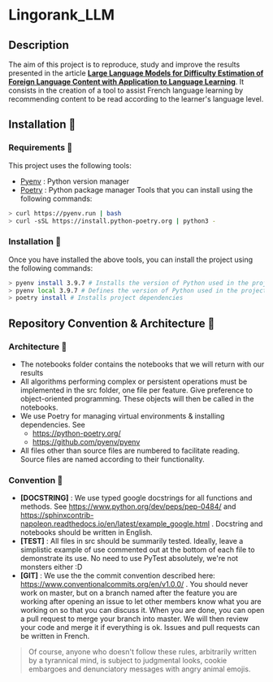 # Lingorank_LLM

## Description

The aim of this project is to reproduce, study and improve the results presented in the article [**Large Language Models for Difficulty Estimation of Foreign Language Content with Application to Language Learning**](pdf/1%20Original%20Paper.pdf). It consists in the creation of a tool to assist French language learning by recommending content to be read according to the learner's language level.

## Installation 🐼

### Requirements 🐨

This project uses the following tools:
- [Pyenv](https://github.com/pyenv/pyenv-installer) : Python version manager
- [Poetry](https://python-poetry.org/docs/#installation) : Python package manager
Tools that you can install using the following commands:
```bash
> curl https://pyenv.run | bash
> curl -sSL https://install.python-poetry.org | python3 -
```

### Installation 🐻

Once you have installed the above tools, you can install the project using the following commands:
```bash
> pyenv install 3.9.7 # Installs the version of Python used in the project
> pyenv local 3.9.7 # Defines the version of Python used in the project
> poetry install # Installs project dependencies
```

## Repository Convention & Architecture 🦥

### Architecture 🦜

* The notebooks folder contains the notebooks that we will return with our results
* All algorithms performing complex or persistent operations must be implemented in the src folder, one file per feature. Give preference to object-oriented programming. These objects will then be called in the notebooks.
* We use Poetry for managing virtual environments & installing dependencies. See
    * https://python-poetry.org/
    * https://github.com/pyenv/pyenv
* All files other than source files are numbered to facilitate reading. Source files are named according to their functionality.

### Convention 🦦

* **[DOCSTRING]** : We use typed google docstrings for all functions and methods. See https://www.python.org/dev/peps/pep-0484/ and https://sphinxcontrib-napoleon.readthedocs.io/en/latest/example_google.html . Docstring and notebooks should be written in English.
* **[TEST]** : All files in src should be summarily tested. Ideally, leave a simplistic example of use commented out at the bottom of each file to demonstrate its use. No need to use PyTest absolutely, we're not monsters either :D
* **[GIT]** : We use the the commit convention described here: https://www.conventionalcommits.org/en/v1.0.0/ . You should never work on master, but on a branch named after the feature you are working after opening an issue to let other members know what you are working on so that you can discuss it. When you are done, you can open a pull request to merge your branch into master. We will then review your code and merge it if everything is ok. Issues and pull requests can be written in French.

> Of course, anyone who doesn't follow these rules, arbitrarily written by a tyrannical mind, is subject to judgmental looks, cookie embargoes and denunciatory messages with angry animal emojis.
